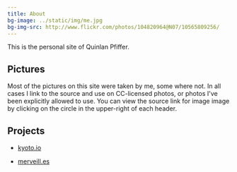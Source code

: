 ```yaml
---
title: About
bg-image: ../static/img/me.jpg
bg-img-src: http://www.flickr.com/photos/104820964@N07/10565809256/
---
```

This is the personal site of Quinlan Pfiffer.

## Pictures
Most of the pictures on this site were taken by me, some where not. In all cases
I link to the source and use on CC-licensed photos, or photos I've been
explicitly allowed to use. You can view the source link for image image by
clicking on the circle in the upper-right of each header.

## Projects
* <p><a href="http://kyoto.io">kyoto.io</a></p>
* <p><a href="http://merveill.es">merveill.es</a></p>
